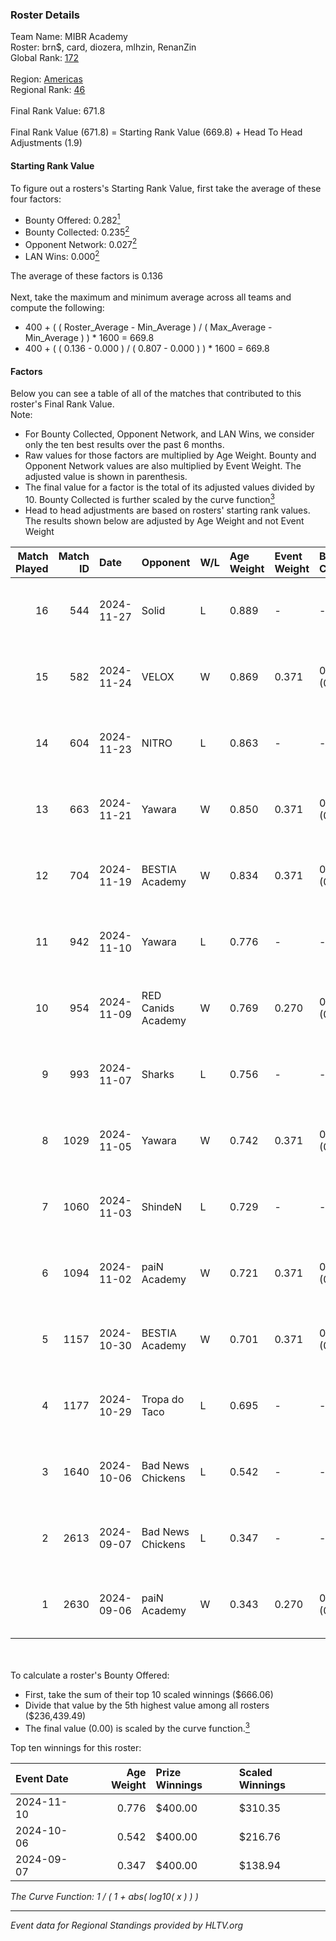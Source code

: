 ### Roster Details<br />
Team Name: MIBR Academy<br />
Roster: brn$, card, diozera, mlhzin, RenanZin<br />
Global Rank: [172](../../standings_global_2025_01_13.md)<br />
<br />
Region: [Americas]( ../../standings_americas_2025_01_13.md)<br />
Regional Rank: [46]( ../../standings_americas_2025_01_13.md)<br />
<br />
Final Rank Value:  671.8<br />
<br />
Final Rank Value (671.8) = Starting Rank Value (669.8) + Head To Head Adjustments (1.9)<br />

#### Starting Rank Value<br />
To figure out a rosters's Starting Rank Value, first take the average of these four factors:<br />
- Bounty Offered: 0.282[<sup>1</sup>](#table2)
- Bounty Collected: 0.235[<sup>2</sup>](#table1)
- Opponent Network: 0.027[<sup>2</sup>](#table1)
- LAN Wins: 0.000[<sup>2</sup>](#table1)

The average of these factors is 0.136<br />
<br />
Next, take the maximum and minimum average across all teams and compute the following:<br />
- 400 + ( ( Roster_Average - Min_Average ) / ( Max_Average - Min_Average ) ) * 1600 = 669.8
- 400 + ( ( 0.136 - 0.000 ) / ( 0.807 - 0.000 ) ) * 1600 = 669.8


#### Factors<br />
Below you can see a table of all of the matches that contributed to this roster's Final Rank Value.<br />
Note:<br />

- For Bounty Collected, Opponent Network, and LAN Wins, we consider only the ten best results over the past 6 months.
- Raw values for those factors are multiplied by Age Weight. Bounty and Opponent Network values are also multiplied by Event Weight. The adjusted value is shown in parenthesis.
- The final value for a factor is the total of its adjusted values divided by 10. Bounty Collected is further scaled by the curve function[<sup>3</sup>](#curveFunction)
- Head to head adjustments are based on rosters' starting rank values. The results shown below are adjusted by Age Weight and not Event Weight
<span id="table1"></span><br />


| Match Played | Match ID | Date       | Opponent           | W/L | Age Weight | Event Weight | Bounty Collected | Opponent Network | LAN Wins  | H2H Adj. | Roster                                |
| -: | -: | :- | :- | :- | :- | :- | :- | :- | :- | -: | :- |
|           16 |      544 | 2024-11-27 | Solid              | L   | 0.889      | -            | -                | -                | -         |    -4.97 | brn$, card, diozera, mlhzin, RenanZin |
|           15 |      582 | 2024-11-24 | VELOX              | W   | 0.869      | 0.371        | 0.000 (0.000)    | 0.155 (0.050)    | 0 (0.000) |     9.26 | brn$, card, diozera, mlhzin, RenanZin |
|           14 |      604 | 2024-11-23 | NITRO              | L   | 0.863      | -            | -                | -                | -         |   -12.91 | brn$, card, diozera, mlhzin, RenanZin |
|           13 |      663 | 2024-11-21 | Yawara             | W   | 0.850      | 0.371        | 0.005 (0.002)    | 0.263 (0.083)    | 0 (0.000) |    13.76 | brn$, card, diozera, mlhzin, RenanZin |
|           12 |      704 | 2024-11-19 | BESTIA Academy     | W   | 0.834      | 0.371        | 0.000 (0.000)    | 0.000 (0.000)    | 0 (0.000) |     4.48 | brn$, card, diozera, mlhzin, RenanZin |
|           11 |      942 | 2024-11-10 | Yawara             | L   | 0.776      | -            | -                | -                | -         |   -11.97 | brn$, card, diozera, mlhzin, RenanZin |
|           10 |      954 | 2024-11-09 | RED Canids Academy | W   | 0.769      | 0.270        | 0.012 (0.003)    | 0.120 (0.025)    | 0 (0.000) |    12.75 | brn$, card, diozera, mlhzin, RenanZin |
|            9 |      993 | 2024-11-07 | Sharks             | L   | 0.756      | -            | -                | -                | -         |    -1.24 | brn$, card, diozera, mlhzin, RenanZin |
|            8 |     1029 | 2024-11-05 | Yawara             | W   | 0.742      | 0.371        | 0.005 (0.001)    | 0.263 (0.072)    | 0 (0.000) |    12.11 | brn$, card, diozera, mlhzin, RenanZin |
|            7 |     1060 | 2024-11-03 | ShindeN            | L   | 0.729      | -            | -                | -                | -         |    -8.57 | brn$, card, diozera, mlhzin, RenanZin |
|            6 |     1094 | 2024-11-02 | paiN Academy       | W   | 0.721      | 0.371        | 0.000 (0.000)    | 0.114 (0.031)    | 0 (0.000) |     4.48 | brn$, card, diozera, mlhzin, RenanZin |
|            5 |     1157 | 2024-10-30 | BESTIA Academy     | W   | 0.701      | 0.371        | 0.000 (0.000)    | 0.000 (0.000)    | 0 (0.000) |     4.21 | brn$, card, diozera, mlhzin, RenanZin |
|            4 |     1177 | 2024-10-29 | Tropa do Taco      | L   | 0.695      | -            | -                | -                | -         |    -8.60 | brn$, card, diozera, mlhzin, RenanZin |
|            3 |     1640 | 2024-10-06 | Bad News Chickens  | L   | 0.542      | -            | -                | -                | -         |    -7.69 | brn$, diozera, JLK, mlhzin, RenanZin  |
|            2 |     2613 | 2024-09-07 | Bad News Chickens  | L   | 0.347      | -            | -                | -                | -         |    -5.14 | bobz, brn$, JLK, mlhzin, RenanZin     |
|            1 |     2630 | 2024-09-06 | paiN Academy       | W   | 0.343      | 0.270        | 0.000 (0.000)    | 0.114 (0.011)    | 0 (0.000) |     1.98 | bobz, brn$, JLK, mlhzin, RenanZin     |

<br />
<span id="table2"></span><br />
To calculate a roster's Bounty Offered:<br />

- First, take the sum of their top 10 scaled winnings ($666.06)
- Divide that value by the 5th highest value among all rosters ($236,439.49)
- The final value (0.00) is scaled by the curve function.[<sup>3</sup>](#curveFunction)

Top ten winnings for this roster:<br />

| Event Date | Age Weight | Prize Winnings | Scaled Winnings |
| :- | -: | :- | :- |
| 2024-11-10 |      0.776 | $400.00        | $310.35         |
| 2024-10-06 |      0.542 | $400.00        | $216.76         |
| 2024-09-07 |      0.347 | $400.00        | $138.94         |


<span id="curveFunction"></span>_The Curve Function: 1 / ( 1 + abs( log10( x ) ) )_<br />

---
_Event data for Regional Standings provided by HLTV.org_<br />
